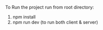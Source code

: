 To Run the project run from root directory:

1. npm install
2. npm run dev (to run both client & server)
